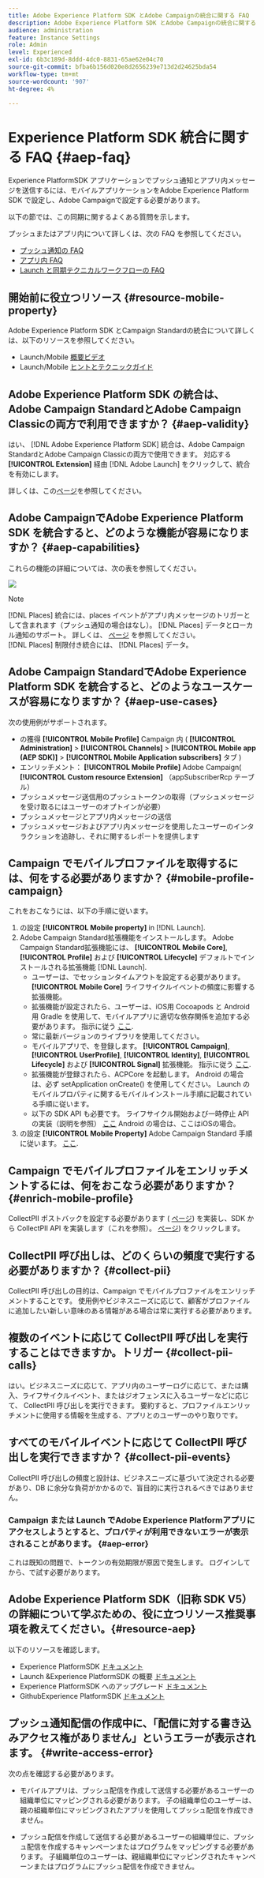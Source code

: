 ```yaml
---
title: Adobe Experience Platform SDK とAdobe Campaignの統合に関する FAQ
description: Adobe Experience Platform SDK とAdobe Campaignの統合に関する FAQ
audience: administration
feature: Instance Settings
role: Admin
level: Experienced
exl-id: 6b3c189d-8ddd-4dc0-8831-65ae62e04c70
source-git-commit: bfba6b156d020e8d2656239e713d2d24625bda54
workflow-type: tm+mt
source-wordcount: '907'
ht-degree: 4%

---
```


# Experience Platform SDK 統合に関する FAQ {#aep-faq}

Experience PlatformSDK アプリケーションでプッシュ通知とアプリ内メッセージを送信するには、モバイルアプリケーションをAdobe Experience Platform SDK で設定し、Adobe Campaignで設定する必要があります。

以下の節では、この同期に関するよくある質問を示します。

プッシュまたはアプリ内について詳しくは、次の FAQ を参照してください。

* [プッシュ通知の FAQ](../../channels/using/about-push-notifications.md#push-faq)
* [アプリ内 FAQ](../../channels/using/in-app-faq.md)
* [Launch と同期テクニカルワークフローの FAQ](../../administration/using/syncwithlaunch-faq.md)

## 開始前に役立つリソース {#resource-mobile-property}

Adobe Experience Platform SDK とCampaign Standardの統合について詳しくは、以下のリソースを参照してください。

* Launch/Mobile [概要ビデオ](https://www.adobe.com/experience-platform/launch.html#acpl-mobile-video)
* Launch/Mobile [ヒントとテクニックガイド](https://www.adobe.com/content/dam/dx/us/en/products/experience-platform/launch-tag-manager/pdfs/adobe-cloud-platform-launch-tips-and-tricks-sheet.pdf)

## Adobe Experience Platform SDK の統合は、Adobe Campaign StandardとAdobe Campaign Classicの両方で利用できますか？ {#aep-validity}

はい、 [!DNL Adobe Experience Platform SDK] 統合は、Adobe Campaign StandardとAdobe Campaign Classicの両方で使用できます。 対応する **[!UICONTROL Extension]** 経由 [!DNL Adobe Launch] をクリックして、統合を有効にします。

詳しくは、この[ページ](https://aep-sdks.gitbook.io/docs/using-mobile-extensions/adobe-campaign-standard)を参照してください。

## Adobe CampaignでAdobe Experience Platform SDK を統合すると、どのような機能が容易になりますか？ {#aep-capabilities}

これらの機能の詳細については、次の表を参照してください。

![](assets/faq.png)

>[!NOTE]
>
>[!DNL Places] 統合には、places イベントがアプリ内メッセージのトリガーとして含まれます（プッシュ通知の場合はなし）。 [!DNL Places] データとローカル通知のサポート。 詳しくは、 [ページ](../../channels/using/preparing-and-sending-an-in-app-message.md) を参照してください。 <br>[!DNL Places] 制限付き統合には、 [!DNL Places] データ。

## Adobe Campaign StandardでAdobe Experience Platform SDK を統合すると、どのようなユースケースが容易になりますか？ {#aep-use-cases}

次の使用例がサポートされます。

* の獲得 **[!UICONTROL Mobile Profile]** Campaign 内 ( **[!UICONTROL Administration]** > **[!UICONTROL Channels]** > **[!UICONTROL Mobile app (AEP SDK)]** > **[!UICONTROL Mobile Application subscribers]** タブ )
* エンリッチメント： **[!UICONTROL Mobile Profile]** Adobe Campaign( **[!UICONTROL Custom resource Extension]** （appSubscriberRcp テーブル）
* プッシュメッセージ送信用のプッシュトークンの取得（プッシュメッセージを受け取るにはユーザーのオプトインが必要）
* プッシュメッセージとアプリ内メッセージの送信
* プッシュメッセージおよびアプリ内メッセージを使用したユーザーのインタラクションを追跡し、それに関するレポートを提供します

## Campaign でモバイルプロファイルを取得するには、何をする必要がありますか？ {#mobile-profile-campaign}

これをおこなうには、以下の手順に従います。

1. の設定 **[!UICONTROL Mobile property]** in [!DNL Launch].
1. Adobe Campaign Standard拡張機能をインストールします。 Adobe Campaign Standard拡張機能には、 **[!UICONTROL Mobile Core]**, **[!UICONTROL Profile]** および **[!UICONTROL Lifecycle]** デフォルトでインストールされる拡張機能 [!DNL Launch].
   * ユーザーは、でセッションタイムアウトを設定する必要があります。 **[!UICONTROL Mobile Core]** ライフサイクルイベントの頻度に影響する拡張機能。
   * 拡張機能が設定されたら、ユーザーは、iOS用 Cocoapods と Android 用 Gradle を使用して、モバイルアプリに適切な依存関係を追加する必要があります。 指示に従う [ここ](https://aep-sdks.gitbook.io/docs/using-mobile-extensions/adobe-campaign-standard).
   * 常に最新バージョンのライブラリを使用してください。
   * モバイルアプリで、を登録します。 **[!UICONTROL Campaign]**, **[!UICONTROL UserProfile]**, **[!UICONTROL Identity]**, **[!UICONTROL Lifecycle]** および **[!UICONTROL Signal]** 拡張機能。 指示に従う [ここ](https://aep-sdks.gitbook.io/docs/using-mobile-extensions/adobe-campaign-standard#register-the-campaign-standard-extension-with-mobile-core).
   * 拡張機能が登録されたら、ACPCore を起動します。 Android の場合は、必ず setApplication onCreate() を使用してください。 Launch のモバイルプロパティに関するモバイルインストール手順に記載されている手順に従います。
   * 以下の SDK API も必要です。 ライフサイクル開始および一時停止 API の実装（説明を参照） [ここ](https://aep-sdks.gitbook.io/docs/using-mobile-extensions/mobile-core/lifecycle/lifecycle-extension-in-android) Android の場合は、ここはiOSの場合。
1. の設定 **[!UICONTROL Mobile Property]** Adobe Campaign Standard 手順に従います。 [ここ](../../administration/using/configuring-a-mobile-application.md#channel-specific-config).

## Campaign でモバイルプロファイルをエンリッチメントするには、何をおこなう必要がありますか？ {#enrich-mobile-profile}

CollectPII ポストバックを設定する必要があります ( [ページ](../../administration/using/configuring-rules-launch.md#pii-postback)) を実装し、SDK から CollectPII API を実装します（これを参照）。 [ページ](https://aep-sdks.gitbook.io/docs/using-mobile-extensions/mobile-core/mobile-core-api-reference#collect-pii)) をクリックします。

## CollectPII 呼び出しは、どのくらいの頻度で実行する必要がありますか？ {#collect-pii}

CollectPII 呼び出しの目的は、Campaign でモバイルプロファイルをエンリッチメントすることです。 使用例やビジネスニーズに応じて、顧客がプロファイルに追加したい新しい意味のある情報がある場合は常に実行する必要があります。

## 複数のイベントに応じて CollectPII 呼び出しを実行することはできますか。トリガー {#collect-pii-calls}

はい。ビジネスニーズに応じて、アプリ内のユーザーログに応じて、または購入、ライフサイクルイベント、またはジオフェンスに入るユーザーなどに応じて、 CollectPII 呼び出しを実行できます。 要約すると、プロファイルエンリッチメントに使用する情報を生成する、アプリとのユーザーのやり取りです。

## すべてのモバイルイベントに応じて CollectPII 呼び出しを実行できますか？ {#collect-pii-events}

CollectPII 呼び出しの頻度と設計は、ビジネスニーズに基づいて決定される必要があり、DB に余分な負荷がかかるので、盲目的に実行されるべきではありません。

### Campaign または Launch でAdobe Experience Platformアプリにアクセスしようとすると、プロパティが利用できないエラーが表示されることがあります。 {#aep-error}

これは既知の問題で、トークンの有効期限が原因で発生します。 ログインしてから、で試す必要があります。

## Adobe Experience Platform SDK（旧称 SDK V5）の詳細について学ぶための、役に立つリソース推奨事項を教えてください。{#resource-aep}

以下のリソースを確認します。

* Experience PlatformSDK [ドキュメント](https://aep-sdks.gitbook.io/docs/)
* Launch &amp;Experience PlatformSDK の概要 [ドキュメント](https://aep-sdks.gitbook.io/docs/getting-started/create-a-mobile-property)
* Experience PlatformSDK へのアップグレード [ドキュメント](https://aep-sdks.gitbook.io/docs/resources/upgrading-to-aep)
* GithubExperience PlatformSDK [ドキュメント](https://github.com/Adobe-Marketing-Cloud/acp-sdks/)

## プッシュ通知配信の作成中に、「配信に対する書き込みアクセス権がありません」というエラーが表示されます。 {#write-access-error}

次の点を確認する必要があります。

* モバイルアプリは、プッシュ配信を作成して送信する必要があるユーザーの組織単位にマッピングされる必要があります。 子の組織単位のユーザーは、親の組織単位にマッピングされたアプリを使用してプッシュ配信を作成できません。

* プッシュ配信を作成して送信する必要があるユーザーの組織単位に、プッシュ配信を作成するキャンペーンまたはプログラムをマッピングする必要があります。 子組織単位のユーザーは、親組織単位にマッピングされたキャンペーンまたはプログラムにプッシュ配信を作成できません。
